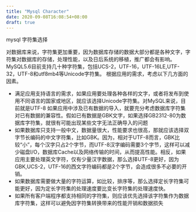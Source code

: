 ```yaml
---
title: "Mysql Character"
date: 2020-09-08T16:08:54+08:00
draft: true
---
```


mysql 字符集选择

对数据库来说，字符集更加重要，因为数据库存储的数据大部分都是各种文字，字符集对数据库的存储，处理性能，以及日后系统的移植，推广都会有影响。
MySQL5.6目前支持几十种字符集，包括UCS-2，UTF-16，UTF-16LE,UTF-32，UTF-8和utf8mb4等Unicode字符集。
根据应用的需求，考虑以下几方面的因素。

- 满足应用支持语言的需求，如果应用要处理各种各样的文字，或者将发布到使用不同语言的国家或地区，就应该选择Unicode字符集。对MySQL来说，目前就是UTF-8
如果应用中涉及已有数据的导入，就要充分考虑数据库字符集对已有数据的兼容性。假如已有数据是GBK文字，如果选择GB2312-80为数据库字符集，就很有可能出现某些文字无法正确导入的问题
- 如果数据库只支持一般中文，数据量很大，性能要求也很高，那就应该选择双字节长编码的中文字符集，比如GBK。因为，相对于UTF-8而言，GBK比较“小”，每个汉字只占2个字节，而UTF-8汉字编码需要3个字节，这样可以减少磁盘I/O，数据库Cache以及网络传输的时间，从而提高性能。相反，如果应用主要处理英文字符，仅有少量汉字数据，那么选择UTF-8更好，因为GBK,UCS-2，UTF-16的西文字符编码都是2个字节，会造成很多不必要的开销。
- 如果数据库需要做大量的字符运算，如比较，排序等，那么选择定长字符集可能更好，因为定长字符集的处理速度要比变长字符集的处理速度快。
- 如果所有客户端程序都支持相同的字符集，则应该优先选择该字符集作为数据库字符集，这样可以避免因字符集转换带来的性能开销和数据损失